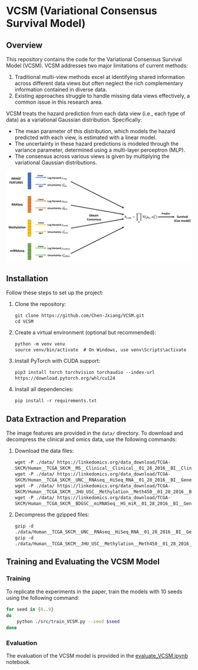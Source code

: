 # VCSM (Variational Consensus Survival Model)

## Overview

This repository contains the code for the Variational Consensus Survival Model (VCSM). VCSM addresses two major limitations of current methods:

1. Traditional multi-view methods excel at identifying shared information across different data views but often neglect the rich complementary information contained in diverse data.
2. Existing approaches struggle to handle missing data views effectively, a common issue in this research area.

VCSM treats the hazard prediction from each data view (i.e., each type of data) as a variational Gaussian distribution. Specifically:

- The mean parameter of this distribution, which models the hazard predicted with each view, is estimated with a linear model.
- The uncertainty in these hazard predictions is modeled through the variance parameter, determined using a multi-layer perceptron (MLP).
- The consensus across various views is given by multiplying the variational Gaussian distributions.

![The model](Figures/Model.png)

## Installation

Follow these steps to set up the project:

1. Clone the repository:
   ```
   git clone https://github.com/Chen-Jxiang/VCSM.git
   cd VCSM
   ```

2. Create a virtual environment (optional but recommended):
   ```
   python -m venv venv
   source venv/bin/activate  # On Windows, use venv\Scripts\activate
   ```

3. Install PyTorch with CUDA support:
   ```
   pip3 install torch torchvision torchaudio --index-url https://download.pytorch.org/whl/cu124
   ```

4. Install all dependencies:
   ```
   pip install -r requirements.txt
   ```

## Data Extraction and Preparation

The image features are provided in the `data/` directory. To download and decompress the clinical and omics data, use the following commands:

1. Download the data files:
   ```
   wget -P ./data/ https://linkedomics.org/data_download/TCGA-SKCM/Human__TCGA_SKCM__MS__Clinical__Clinical__01_28_2016__BI__Clinical__Firehose.tsi
   wget -P ./data/ https://linkedomics.org/data_download/TCGA-SKCM/Human__TCGA_SKCM__UNC__RNAseq__HiSeq_RNA__01_28_2016__BI__Gene__Firehose_RSEM_log2.cct.gz
   wget -P ./data/ https://linkedomics.org/data_download/TCGA-SKCM/Human__TCGA_SKCM__JHU_USC__Methylation__Meth450__01_28_2016__BI__Gene__Firehose_Methylation_Prepocessor.cct.gz
   wget -P ./data/ https://linkedomics.org/data_download/TCGA-SKCM/Human__TCGA_SKCM__BDGSC__miRNASeq__HS_miR__01_28_2016__BI__Gene__Firehose_RPM_log2.cct
   ```

2. Decompress the gzipped files:
   ```
   gzip -d ./data/Human__TCGA_SKCM__UNC__RNAseq__HiSeq_RNA__01_28_2016__BI__Gene__Firehose_RSEM_log2.cct.gz
   gzip -d ./data/Human__TCGA_SKCM__JHU_USC__Methylation__Meth450__01_28_2016__BI__Gene__Firehose_Methylation_Prepocessor.cct.gz
   ```

## Training and Evaluating the VCSM Model

### Training

To replicate the experiments in the paper, train the models with 10 seeds using the following command:

```bash
for seed in {0..9}
do
    python ./src/train_VCSM.py --seed $seed
done
```

### Evaluation

The evaluation of the VCSM model is provided in the [evaluate_VCSM.ipynb](./evaluate_VCSM.ipynb) notebook.
